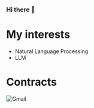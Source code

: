 ### Hi there 👋

# My interests
- Natural Language Processing
- LLM

# Contracts
![Gmail](https://img.shields.io/badge/Gmail-D14836?style=for-the-badge&logo=gmail&logoColor=white&link=mailto:klfotx@gmail.com)


<!--
**jaehahuh/Jaehahuh** is a ✨ _special_ ✨ repository because its `README.md` (this file) appears on your GitHub profile.

Here are some ideas to get you started:

- 🔭 I’m currently working on ...
- 🌱 I’m currently learning ...
- 👯 I’m looking to collaborate on ...
- 🤔 I’m looking for help with ...
- 💬 Ask me about ...
- 📫 How to reach me: ...
- 😄 Pronouns: ...
- ⚡ Fun fact: ...
-->
